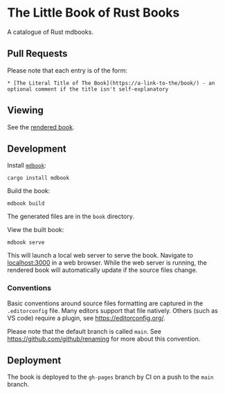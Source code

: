 # The Little Book of Rust Books

A catalogue of Rust mdbooks.

## Pull Requests

Please note that each entry is of the form:
```
* [The Literal Title of The Book](https://a-link-to-the/book/) - an optional comment if the title isn't self-explanatory
```

## Viewing

See the [rendered book](https://lborb.github.io/book/).

## Development

Install [`mdbook`](https://github.com/rust-lang/mdBook):
```
cargo install mdbook
```

Build the book:
```
mdbook build
```
The generated files are in the `book` directory.

View the built book:
```
mdbook serve
```
This will launch a local web server to serve the book. Navigate to
[localhost:3000](http://localhost:3000/) in a web browser. While the web server
is running, the rendered book will automatically update if the source files
change.

### Conventions

Basic conventions around source files formatting are captured in the `.editorconfig` file.
Many editors support that file natively. Others (such as VS code) require a plugin, see https://editorconfig.org/.

Please note that the default branch is called `main`. See https://github.com/github/renaming for more about this convention.

## Deployment

The book is deployed to the `gh-pages` branch by CI on a push to the `main` branch.
